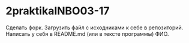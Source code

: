 # 2praktikaINBO03-17
Сделать форк. Загрузить файл с исходниками к себе в репозиторий. Написать у себя в README.md (или в тексте программы) ФИО.
